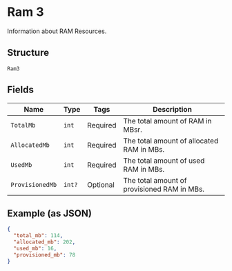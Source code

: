 
# Ram 3

Information about RAM Resources.

## Structure

`Ram3`

## Fields

| Name | Type | Tags | Description |
|  --- | --- | --- | --- |
| `TotalMb` | `int` | Required | The total amount of RAM in MBsr. |
| `AllocatedMb` | `int` | Required | The total amount of allocated RAM in MBs. |
| `UsedMb` | `int` | Required | The total amount of used RAM in MBs. |
| `ProvisionedMb` | `int?` | Optional | The total amount of provisioned RAM in MBs. |

## Example (as JSON)

```json
{
  "total_mb": 114,
  "allocated_mb": 202,
  "used_mb": 16,
  "provisioned_mb": 78
}
```

